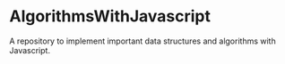 # AlgorithmsWithJavascript

A repository to implement important data structures and algorithms with Javascript. 
